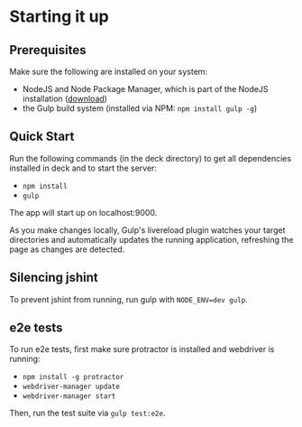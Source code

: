 Starting it up
==============

Prerequisites
-------------
Make sure the following are installed on your system:

  * NodeJS and Node Package Manager, which is part of the NodeJS installation ([download](http://nodejs.org/download/))
  * the Gulp build system (installed via NPM: ```npm install gulp -g```)


Quick Start
-----------
Run the following commands (in the deck directory) to get all dependencies installed in deck and to start the server:
  
  * ```npm install```
  * ```gulp```

The app will start up on localhost:9000.

As you make changes locally, Gulp's livereload plugin watches your target directories and automatically updates
the running application, refreshing the page as changes are detected.

Silencing jshint
----------------
To prevent jshint from running, run gulp with ```NODE_ENV=dev gulp```.

e2e tests
---------
To run e2e tests, first make sure protractor is installed and webdriver is running:

  * ```npm install -g protractor```
  * ```webdriver-manager update```
  * ```webdriver-manager start```

Then, run the test suite via ```gulp test:e2e```.
